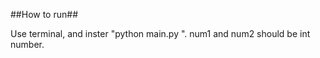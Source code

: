 ##How to run##

Use terminal, and inster "python main.py <num1> <num2>". num1 and num2 should be int number. 
